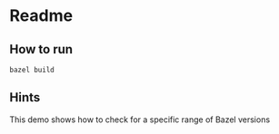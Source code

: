 <!--
SPDX-FileCopyrightText: 2022 Julian Amann <dev@vertexwahn.de>
SPDX-License-Identifier: Apache-2.0
-->

# Readme

## How to run

```shell
bazel build
```

## Hints

This demo shows how to check for a specific range of Bazel versions
